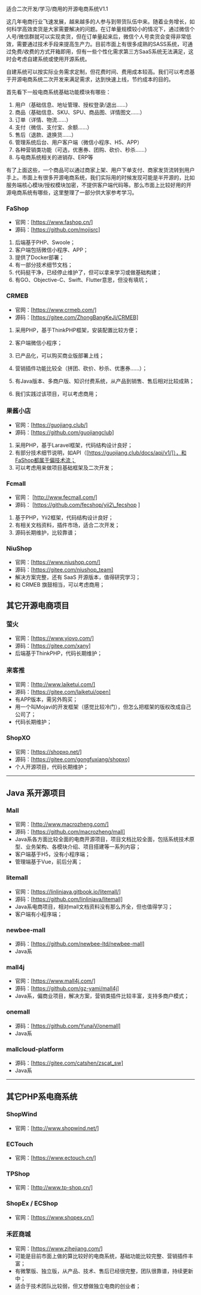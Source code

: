 适合二次开发/学习/商用的开源电商系统V1.1

这几年电商行业飞速发展，越来越多的人参与到带货队伍中来。随着业务增长，如何科学高效卖货是大家需要解决的问题。在订单量规模较小的情况下，通过微信个人号/微信群就可以实现卖货，但在订单量起来后，微信个人号卖货会变得非常低效，需要通过技术手段来提高生产力。目前市面上有很多成熟的SASS系统，可通过免费/收费的方式开箱即用，但有一些个性化需求第三方SaaS系统无法满足，这时会考虑自建系统或使用开源系统。

自建系统可以按实际业务需求定制，但花费时间、费用成本较高。我们可以考虑基于开源电商系统二次开发来满足需求，达到快速上线，节约成本的目的。

首先看下一般电商系统基础功能模块有哪些：

1. 用户（基础信息、地址管理、授权登录/退出……）
2. 商品（基础信息、SKU、SPU、商品图、详情图文……）
3. 订单（详情、物流……）
4. 支付（微信、支付宝、余额……）
5. 售后（退款、退换货……）
6. 管理系统后台、用户客户端（微信小程序、H5、APP）
7. 各种营销类功能（可选，优惠券、团购、砍价、秒杀……）
8. 与电商系统相关的进销存、ERP等

有了上面这些，一个商品可以通过商家上架、用户下单支付、商家发货流转到用户手上。市面上有很多开源电商系统，我们实际用的时候发现可能是半开源的，比如服务端核心模块/授权模块加密，不提供客户端代码等。那么市面上比较好用的开源电商系统有哪些，这里整理了一部分供大家参考学习。

### FaShop
* 官网：[https://www.fashop.cn/]
* 源码：[https://github.com/mojisrc]
1. 后端基于PHP、Swoole；
2. 客户端包括微信小程序、APP；
3. 提供了Docker部署；
4. 有一部分技术细节文档；
5. 代码挺干净，已经停止维护了，但可以拿来学习或做基础构建；
6. 有GO、Objective-C、Swift、Flutter意思，但没有填坑；

### CRMEB
* 官网：[https://www.crmeb.com/]
* 源码：[https://gitee.com/ZhongBangKeJi/CRMEB]

1. 采用PHP，基于ThinkPHP框架，安装配置比较方便；

2. 客户端微信小程序；

3. 已产品化，可以购买商业版部署上线；

4. 营销插件功能比较全（拼团、砍价、秒杀、优惠券……）；

5. 有Java版本、多商户版、知识付费系统，从产品到销售、售后相对比较成熟；

6. 我们实践过该项目，可以考虑商用；

   

###  果酱小店
* 官网：[https://guojiang.club/]
* 源码：[https://github.com/guojiangclub]

1. 采用PHP，基于Laravel框架，代码结构设计良好；
2. 有部分技术细节说明，如API（[https://guojiang.club/docs/api/v1/]），和FaShop都属于偏技术流；
3. 可以考虑用来做项目基础框架及二次开发；

### Fcmall
* 官网： [http://www.fecmall.com/]
* 源码： [https://github.com/fecshop/yii2\_fecshop ]
1. 基于PHP，Yii2框架，代码结构设计良好；
2. 有相关文档资料，插件市场，适合二次开发；
3. 源码长期维护，比较靠谱；



### NiuShop

* 官网：[https://www.niushop.com/]
* 源码：[https://gitee.com/niushop_team]
* 解决方案完整，还有 SaaS 开源版本，值得研究学习；
* 和 CRMEB 旗鼓相当，可以考虑商用；


## 其它开源电商项目
### 萤火
* 官网：[https://www.yiovo.com/] 
* 源码：[https://gitee.com/xany]
*  后端基于ThinkPHP，代码长期维护；

###  来客推
* 官网：[http://www.laiketui.com/]
* 源码：[https://gitee.com/laiketui/open]
* 有APP版本，需另外购买；
* 用一个叫Mojavi的开发框架（感觉比较冷门），但怎么把框架的版权改成自己公司了；
* 代码长期维护；

### ShopXO
* 官网：[https://shopxo.net/]
* 源码：[https://gitee.com/gongfuxiang/shopxo]
* 个人开源项目，代码长期维护；

------



##  Java 系开源项目

### Mall

* 官网：[http://www.macrozheng.com/]
* 源码：[https://github.com/macrozheng/mall]
* Java系各方面比较全面的电商开源项目，项目文档比较全面，包括系统技术原型、业务架构、各模块介绍、项目搭建等一系列内容；
* 客户端基于H5，没有小程序端；
* 管理端基于Vue，前后分离；



### litemall

* 官网：[https://linlinjava.gitbook.io/litemall/]
* 源码：[https://github.com/linlinjava/litemall]
* Java系电商项目，相对mall文档资料没有那么齐全，但也值得学习；
* 客户端有小程序端；



### newbee-mall

* 源码：[https://github.com/newbee-ltd/newbee-mall]
* Java系



### mall4j

* 官网：[https://www.mall4j.com/]
* 源码：[https://github.com/gz-yami/mall4j]
* Java系，偏商业项目，解决方案，营销类插件比较丰富，支持多商户模式；

### onemall

* 源码：[https://github.com/YunaiV/onemall]
* Java系

###  mallcloud-platform

* 源码：[https://gitee.com/catshen/zscat_sw]
* Java系

------



## 其它PHP系电商系统

### ShopWind
* 官网：[http://www.shopwind.net/]

### ECTouch
* 官网：[https://www.ectouch.cn/]

### TPShop
* 官网：[http://www.tp-shop.cn/]

### ShopEx / ECShop
* 官网：[https://www.shopex.cn/]

### 禾匠商城
* 官网：[https://www.zjhejiang.com/]
* 可能是目前市面上做的算比较好的电商系统，基础功能比较完整、营销插件丰富；
* 有微擎版、独立版，从产品、技术、售后已经很完整，团队很靠谱，持续更新中；
* 适合于技术团队比较弱，但又想做独立电商的创业者；



